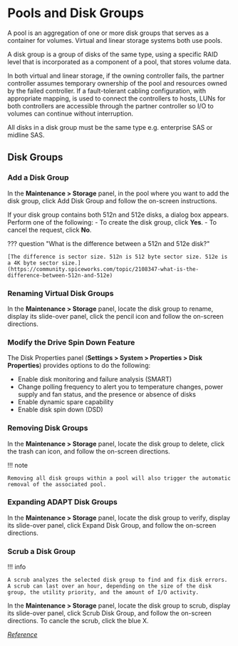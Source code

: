 # Pools and Disk Groups

A pool is an aggregation of one or more disk groups that serves as a container for volumes. Virtual and linear storage systems both use pools. 

A disk group is a group of disks of the same type, using a specific RAID level that is incorporated as a component of a pool, that stores volume data. 

In both virtual and linear storage, if the owning controller fails, the partner controller assumes temporary ownership of the pool and resources owned by the failed controller. If a fault-tolerant cabling configuration, with appropriate mapping, is used to connect the controllers to hosts, LUNs for both controllers are accessible through the partner controller so I/O to volumes can continue without interruption.

All disks in a disk group must be the same type e.g. enterprise SAS or midline SAS.

## Disk Groups

### Add a Disk Group

In the **Maintenance > Storage** panel, in the pool where you want to add the disk group, click Add Disk Group and follow the
on-screen instructions.

If your disk group contains both 512n and 512e disks, a dialog box appears. Perform one of the following:
    - To create the disk group, click **Yes**.
    - To cancel the request, click **No**.

??? question "What is the difference between a 512n and 512e disk?"

    [The difference is sector size. 512n is 512 byte sector size. 512e is a 4K byte sector size.](https://community.spiceworks.com/topic/2108347-what-is-the-difference-between-512n-and-512e) 

### Renaming Virtual Disk Groups

In the **Maintenance > Storage** panel, locate the disk group to rename, display its slide-over panel, click the pencil icon and follow the
on-screen directions.

### Modify the Drive Spin Down Feature

The Disk Properties panel (**Settings > System > Properties > Disk Properties**) provides options to do the following:

- Enable disk monitoring and failure analysis (SMART)
- Change polling frequency to alert you to temperature changes, power supply and fan status, and the presence or absence of disks
- Enable dynamic spare capability
- Enable disk spin down (DSD)

### Removing Disk Groups

In the **Maintenance > Storage** panel, locate the disk group to delete, click the trash can icon, and follow the on-screen directions. 

!!! note

    Removing all disk groups within a pool will also trigger the automatic removal of the associated pool. 

### Expanding ADAPT Disk Groups

In the **Maintenance > Storage** panel, locate the disk group to verify, display its slide-over panel, click Expand Disk Group, and follow the on-screen directions.

### Scrub a Disk Group

!!! info

    A scrub analyzes the selected disk group to find and fix disk errors. A scrub can last over an hour, depending on the size of the disk group, the utility priority, and the amount of I/O activity.

In the **Maintenance > Storage** panel, locate the disk group to scrub, display its slide-over panel, click Scrub Disk Group, and follow the on-screen directions. To cancle the scrub, click the blue X.

[*Reference*](https://www.dell.com/support/manuals/en-us/powervault-me5024/me5_series_ag/storage-panel?guid=guid-ffe9d51d-ff4a-41d9-a3bb-b11e354d7c63&lang=en-us)